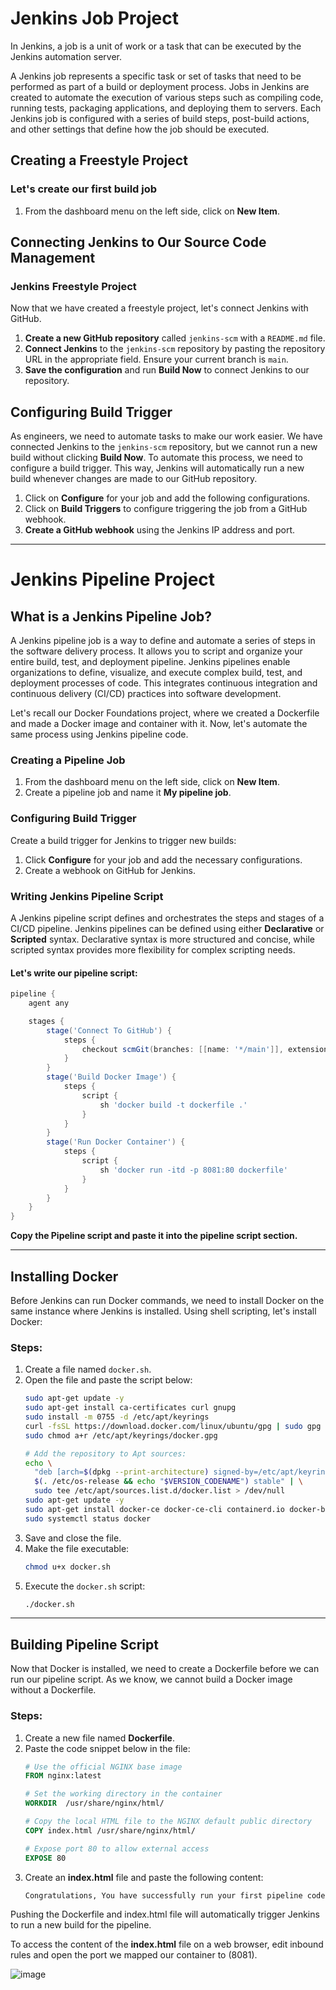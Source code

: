# Jenkins Job Project

In Jenkins, a job is a unit of work or a task that can be executed by the Jenkins automation server.

A Jenkins job represents a specific task or set of tasks that need to be performed as part of a build or deployment process. Jobs in Jenkins are created to automate the execution of various steps such as compiling code, running tests, packaging applications, and deploying them to servers. Each Jenkins job is configured with a series of build steps, post-build actions, and other settings that define how the job should be executed.

## Creating a Freestyle Project

### Let's create our first build job

1. From the dashboard menu on the left side, click on **New Item**.

## Connecting Jenkins to Our Source Code Management

### Jenkins Freestyle Project

Now that we have created a freestyle project, let's connect Jenkins with GitHub.

1. **Create a new GitHub repository** called `jenkins-scm` with a `README.md` file.
2. **Connect Jenkins** to the `jenkins-scm` repository by pasting the repository URL in the appropriate field. Ensure your current branch is `main`.
3. **Save the configuration** and run **Build Now** to connect Jenkins to our repository.

## Configuring Build Trigger

As engineers, we need to automate tasks to make our work easier. We have connected Jenkins to the `jenkins-scm` repository, but we cannot run a new build without clicking **Build Now**. To automate this process, we need to configure a build trigger. This way, Jenkins will automatically run a new build whenever changes are made to our GitHub repository.

1. Click on **Configure** for your job and add the following configurations.
2. Click on **Build Triggers** to configure triggering the job from a GitHub webhook.
3. **Create a GitHub webhook** using the Jenkins IP address and port.

---

# Jenkins Pipeline Project

## What is a Jenkins Pipeline Job?

A Jenkins pipeline job is a way to define and automate a series of steps in the software delivery process. It allows you to script and organize your entire build, test, and deployment pipeline. Jenkins pipelines enable organizations to define, visualize, and execute complex build, test, and deployment processes of code. This integrates continuous integration and continuous delivery (CI/CD) practices into software development.

Let's recall our Docker Foundations project, where we created a Dockerfile and made a Docker image and container with it. Now, let's automate the same process using Jenkins pipeline code.

### Creating a Pipeline Job

1. From the dashboard menu on the left side, click on **New Item**.
2. Create a pipeline job and name it **My pipeline job**.

### Configuring Build Trigger

Create a build trigger for Jenkins to trigger new builds:

1. Click **Configure** for your job and add the necessary configurations.
2. Create a webhook on GitHub for Jenkins.

### Writing Jenkins Pipeline Script

A Jenkins pipeline script defines and orchestrates the steps and stages of a CI/CD pipeline. Jenkins pipelines can be defined using either **Declarative** or **Scripted** syntax. Declarative syntax is more structured and concise, while scripted syntax provides more flexibility for complex scripting needs.

#### Let's write our pipeline script:

```groovy
pipeline {
    agent any

    stages {
        stage('Connect To GitHub') {
            steps {
                checkout scmGit(branches: [[name: '*/main']], extensions: [], userRemoteConfigs: [[url: 'https://github.com/Fumnanya92/jenkins-scm.git']])
            }
        }
        stage('Build Docker Image') {
            steps {
                script {
                    sh 'docker build -t dockerfile .'
                }
            }
        }
        stage('Run Docker Container') {
            steps {
                script {
                    sh 'docker run -itd -p 8081:80 dockerfile'
                }
            }
        }
    }
}
```

**Copy the Pipeline script and paste it into the pipeline script section.**

---

## Installing Docker

Before Jenkins can run Docker commands, we need to install Docker on the same instance where Jenkins is installed. Using shell scripting, let's install Docker:

### Steps:

1. Create a file named `docker.sh`.
2. Open the file and paste the script below:
   ```bash
   sudo apt-get update -y
   sudo apt-get install ca-certificates curl gnupg
   sudo install -m 0755 -d /etc/apt/keyrings
   curl -fsSL https://download.docker.com/linux/ubuntu/gpg | sudo gpg --dearmor -o /etc/apt/keyrings/docker.gpg
   sudo chmod a+r /etc/apt/keyrings/docker.gpg

   # Add the repository to Apt sources:
   echo \
     "deb [arch=$(dpkg --print-architecture) signed-by=/etc/apt/keyrings/docker.gpg] https://download.docker.com/linux/ubuntu \
     $(. /etc/os-release && echo "$VERSION_CODENAME") stable" | \
     sudo tee /etc/apt/sources.list.d/docker.list > /dev/null
   sudo apt-get update -y
   sudo apt-get install docker-ce docker-ce-cli containerd.io docker-buildx-plugin docker-compose-plugin -y
   sudo systemctl status docker
   ```
3. Save and close the file.
4. Make the file executable:
   ```bash
   chmod u+x docker.sh
   ```
5. Execute the `docker.sh` script:
   ```bash
   ./docker.sh
   ```

---

## Building Pipeline Script

Now that Docker is installed, we need to create a Dockerfile before we can run our pipeline script. As we know, we cannot build a Docker image without a Dockerfile.

### Steps:

1. Create a new file named **Dockerfile**.
2. Paste the code snippet below in the file:
   ```Dockerfile
   # Use the official NGINX base image
   FROM nginx:latest

   # Set the working directory in the container
   WORKDIR  /usr/share/nginx/html/

   # Copy the local HTML file to the NGINX default public directory
   COPY index.html /usr/share/nginx/html/

   # Expose port 80 to allow external access
   EXPOSE 80
   ```
3. Create an **index.html** file and paste the following content:
   ```html
   Congratulations, You have successfully run your first pipeline code.
   ```

Pushing the Dockerfile and index.html file will automatically trigger Jenkins to run a new build for the pipeline.

To access the content of the **index.html** file on a web browser, edit inbound rules and open the port we mapped our container to (8081).

![image](https://github.com/user-attachments/assets/122a26fd-6efe-40b1-bf01-4a60a53141a6)

